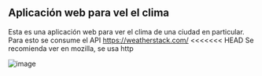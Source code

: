 ## Aplicación web para vel el clima  

Esta es una aplicación web para ver el clima de una ciudad en particular.
Para esto se consume el API https://weatherstack.com/
<<<<<<< HEAD
Se recomienda ver en mozilla, se usa http

![image](https://user-images.githubusercontent.com/94869227/206927464-9723b88c-91ab-4bf8-93e6-b5aaf9fdc20f.png)

